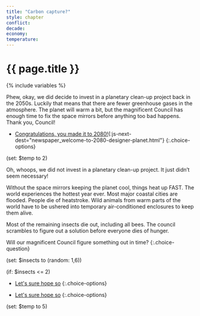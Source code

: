 ```yaml
---
title: "Carbon capture?"
style: chapter
conflict: 
decade: 
economy: 
temperature: 
---
```


<h1>{{ page.title }}</h1>

{% include variables %}

<div class="js-var-carboncapture-1" markdown="1">

Phew, okay, we did decide to invest in a planetary clean-up project back in the 2050s. Luckily that means that there are fewer greenhouse gases in the atmosphere. The planet will warm a bit, but the magnificent Council has enough time to fix the space mirrors before anything too bad happens. Thank you, Council! 

- [Congratulations, you made it to 2080!](part-page_2080.html){:js-next-dest="newspaper_welcome-to-2080-designer-planet.html"}
{:.choice-options}

(set: $temp to 2)

</div>

<div class="js-var-carboncapture-0" markdown="1">

Oh, whoops, we did not invest in a planetary clean-up project. It just didn’t seem necessary! 

Without the space mirrors keeping the planet cool, things heat up FAST. The world experiences the hottest year ever. Most major coastal cities are flooded. People die of heatstroke. Wild animals from warm parts of the world have to be ushered into temporary air-conditioned enclosures to keep them alive.

Most of the remaining insects die out, including all bees. The council scrambles to figure out a solution before everyone dies of hunger.

Will our magnificent Council figure something out in time?
{:.choice-question}

(set: $insects to (random: 1,6))

<div class="js-var-insect-fail" markdown="1">

(if: $insects <= 2)

- [Let's sure hope so](chapter_fail-to-invent-insect-drones.html)
{:.choice-options}

</div>

<div class="js-var-insect-success" markdown="1">

</div>

- [Let's sure hope so](chapter_invent-insect-drones.html)
{:.choice-options}

(set: $temp to 5)

</div>
